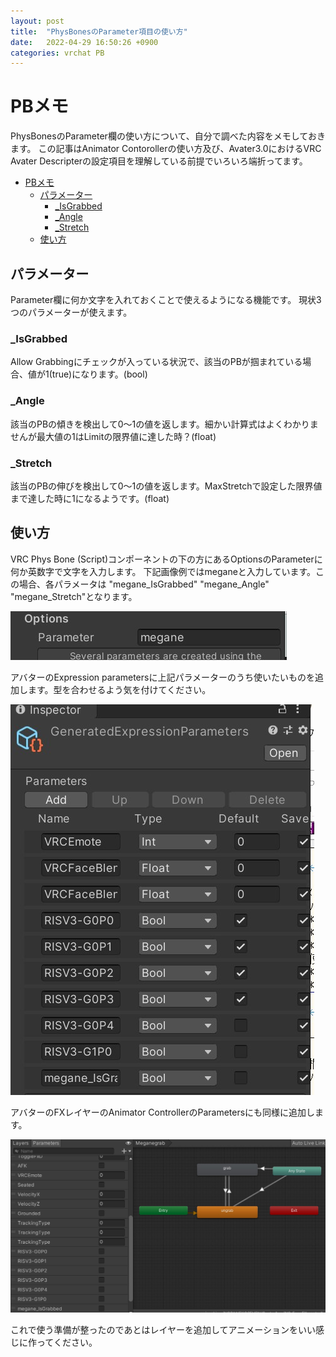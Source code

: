 ```yaml
---
layout: post
title:  "PhysBonesのParameter項目の使い方"
date:   2022-04-29 16:50:26 +0900
categories: vrchat PB
---
```




# PBメモ

PhysBonesのParameter欄の使い方について、自分で調べた内容をメモしておきます。
この記事はAnimator Contorollerの使い方及び、Avater3.0におけるVRC Avater Descripterの設定項目を理解している前提でいろいろ端折ってます。

<!--ts-->

   * [PBメモ](#PBメモ)
      * [パラメーター](#パラメーター)
         * [_IsGrabbed](#_IsGrabbed)
         * [_Angle](#_Angle)
         * [_Stretch](#_Stretch)
      * [使い方](#使い方)

<!--te-->

## パラメーター

Parameter欄に何か文字を入れておくことで使えるようになる機能です。
現状3つのパラメーターが使えます。

### _IsGrabbed

Allow Grabbingにチェックが入っている状況で、該当のPBが掴まれている場合、値が1(true)になります。(bool)

### _Angle

該当のPBの傾きを検出して0～1の値を返します。細かい計算式はよくわかりませんが最大値の1はLimitの限界値に達した時？(float)


### _Stretch

該当のPBの伸びを検出して0～1の値を返します。MaxStretchで設定した限界値まで達した時に1になるようです。(float)

## 使い方

VRC Phys Bone (Script)コンポーネントの下の方にあるOptionsのParameterに何か英数字で文字を入力します。
下記画像例ではmeganeと入力しています。この場合、各パラメータは "megane_IsGrabbed" "megane_Angle" "megane_Stretch"となります。

<img src="/images/PhysBones_memo.assets/pb_parameter.jpg"  />

アバターのExpression parametersに上記パラメーターのうち使いたいものを追加します。型を合わせるよう気を付けてください。

<img src="/images/PhysBones_memo.assets/ex_parameter.jpg"  />

アバターのFXレイヤーのAnimator ControllerのParametersにも同様に追加します。

<img src="/images/PhysBones_memo.assets/animator.jpg"  />

これで使う準備が整ったのであとはレイヤーを追加してアニメーションをいい感じに作ってください。

